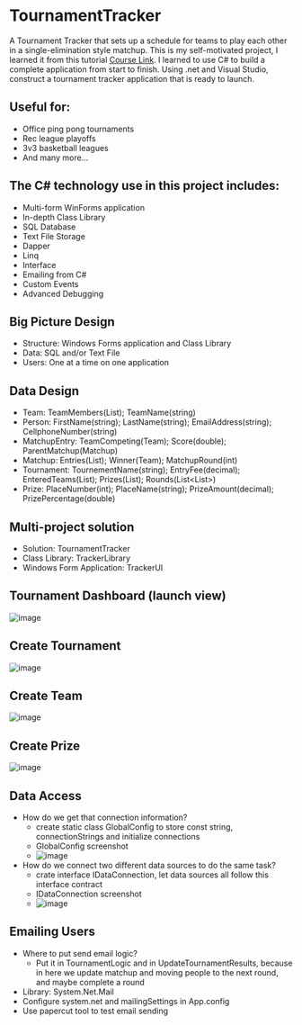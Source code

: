 # TournamentTracker
A Tournament Tracker that sets up a schedule for teams to play each other in a single-elimination style matchup.
This is my self-motivated project, I learned it from this tutorial [Course Link](https://www.youtube.com/watch?v=wfWxdh-_k_4). 
I learned to use C# to build a complete application from start to finish.  Using .net and Visual Studio, construct a tournament tracker application that is ready to launch.

## Useful for:
- Office ping pong tournaments
- Rec league playoffs
- 3v3 basketball leagues
- And many more…

## The C# technology use in this project includes:
- Multi-form WinForms application
- In-depth Class Library
- SQL Database
- Text File Storage
- Dapper
- Linq
- Interface
- Emailing from C#
- Custom Events
- Advanced Debugging

## Big Picture Design
- Structure: Windows Forms application and Class Library
- Data: SQL and/or Text File
- Users: One at a time on one application

## Data Design
- Team: TeamMembers(List<Persion>); TeamName(string)
- Person: FirstName(string); LastName(string); EmailAddress(string); CellphoneNumber(string)
- MatchupEntry: TeamCompeting(Team); Score(double); ParentMatchup(Matchup)
- Matchup: Entries(List<MatchupEntry>); Winner(Team); MatchupRound(int)
- Tournament: TournementName(string); EntryFee(decimal); EnteredTeams(List<Team>); Prizes(List<Prize>); Rounds(List<List<Matchup>>)
- Prize: PlaceNumber(int); PlaceName(string); PrizeAmount(decimal); PrizePercentage(double)

## Multi-project solution
- Solution: TournamentTracker
- Class Library: TrackerLibrary
- Windows Form Application: TrackerUI

## Tournament Dashboard (launch view)
![image](https://user-images.githubusercontent.com/29477330/110214221-78922e80-7e58-11eb-82a0-56e709f15900.png)
## Create Tournament
![image](https://user-images.githubusercontent.com/29477330/110214276-b42cf880-7e58-11eb-8e90-1531693dbac7.png)
## Create Team
![image](https://user-images.githubusercontent.com/29477330/110214489-a0ce5d00-7e59-11eb-8aa3-580becd73e47.png)
## Create Prize
![image](https://user-images.githubusercontent.com/29477330/110214591-24884980-7e5a-11eb-9c32-7e0c8a68f4d3.png)

## Data Access
- How do we get that connection information?
  - create static class GlobalConfig to store const string, connectionStrings and initialize connections
  - GlobalConfig screenshot
  - ![image](https://user-images.githubusercontent.com/29477330/110215442-b5f9ba80-7e5e-11eb-8b7b-77f970e882ad.png)
- How do we connect two different data sources to do the same task?
  - crate interface IDataConnection, let data sources all follow this interface contract 
  - IDataConnection screenshot
  - ![image](https://user-images.githubusercontent.com/29477330/110215511-10931680-7e5f-11eb-9bea-1c95ff070c75.png)

## Emailing Users
- Where to put send email logic?
  - Put it in TournamentLogic and in UpdateTournamentResults, because in here we update matchup and moving people to the next round, and maybe complete a round
- Library: System.Net.Mail
- Configure system.net and mailingSettings in App.config
- Use papercut tool to test email sending
